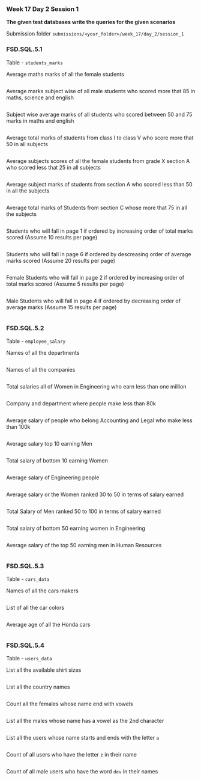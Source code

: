 ### Week 17 Day 2 Session 1

**The given test databases write the queries for the given scenarios**

Submission folder `submissions/<your_folder>/week_17/day_2/session_1`

### FSD.SQL.5.1

Table - `students_marks`

Average maths marks of all the female students

```sql

```

Average marks subject wise of all male students who scored more that 85 in maths, science and english

```sql

```

Subject wise average marks of all students who scored between 50 and 75 marks in maths and english

```sql

```

Average total marks of students from class I to class V who score more that 50 in all subjects

```sql

```

Average subjects scores of all the female students from grade X  section A who scored  less that 25 in all subjects

```sql

```


Average subject marks of students from section A who scored less than 50 in all the subjects

```sql

```

Average total marks of Students from section C whose more that 75 in all the subjects

```sql

```

Students who will fall in page 1 if ordered by increasing order of total marks scored (Assume 10 results per page)

```sql

```

Students who will fall in page 6 if ordered by descreasing order of average marks scored (Assume 20 results per page)

```sql

```


Female Students who will fall in page 2 if ordered by increasing order of total marks scored (Assume 5 results per page)

```sql

```

Male Students who will fall in page 4 if ordered by decreasing order of average marks (Assume 15 results per page)

```sql

```

### FSD.SQL.5.2

Table - `employee_salary`

Names of all the departments

```sql

```

Names of all the companies

```sql

```

Total salaries all of Women in Engineering who earn less than one million

```sql

```

Company and department where people make less than 80k

```sql

```

Average salary of people who belong Accounting and Legal who make less than 100k 

```sql

```

Average salary top 10 earning Men

```sql

```

Total salary of bottom 10 earning Women

```sql

```

Average salary of  Engineering people

```sql

```

Average salary or the Women ranked 30 to 50 in terms of salary earned

```sql

```

Total Salary of Men ranked 50 to 100 in terms of salary earned

```sql

```

Total salary of bottom 50 earning women in Engineering

```sql

```

Average salary of the top 50 earning men in Human Resources

```sql

```

### FSD.SQL.5.3

Table - `cars_data`

Names of all the cars makers
```sql

```

List of all the car colors
```sql

```

Average age of all the Honda cars 
```sql

```


### FSD.SQL.5.4

Table - `users_data`

List all the available shirt sizes

```sql

```

List all the country names 

```sql

```

Count all the females whose name end with vowels

```sql

```

List all the males whose name has a vowel as the 2nd character

```sql

```

List all the users whose name starts and ends with the letter `a`

```sql

```

Count of all users who have the letter `z` in their name

```sql

```

Count of all male users who have the word `dev` in their names

```sql

```
